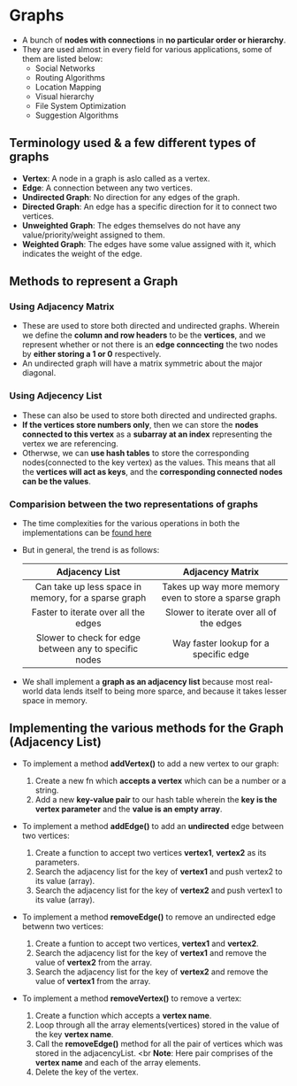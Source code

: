 # Graphs

-   A bunch of **nodes with connections** in **no particular order or hierarchy**.
-   They are used almost in every field for various applications, some of them are listed below:
    -   Social Networks
    -   Routing Algorithms
    -   Location Mapping
    -   Visual hierarchy
    -   File System Optimization
    -   Suggestion Algorithms

## Terminology used & a few different types of graphs

-   **Vertex**: A node in a graph is aslo called as a vertex.
-   **Edge**: A connection between any two vertices.
-   **Undirected Graph**: No direction for any edges of the graph.
-   **Directed Graph**: An edge has a specific direction for it to connect two vertices.
-   **Unweighted Graph**: The edges themselves do not have any value/priority/weight assigned to them.
-   **Weighted Graph**: The edges have some value assigned with it, which indicates the weight of the edge.

## Methods to represent a Graph

### Using Adjacency Matrix

-   These are used to store both directed and undirected graphs. Wherein we define the **column and row headers** to be the **vertices**, and we represent whether or not there is an **edge conncecting** the two nodes by **either storing a 1 or 0** respectively.
-   An undirected graph will have a matrix symmetric about the major diagonal.

### Using Adjecency List

-   These can also be used to store both directed and undirected graphs.
-   **If the vertices store numbers only**, then we can store the **nodes connected to this vertex** as a **subarray at an index** representing the vertex we are referencing.
-   Otherwse, we can **use hash tables** to store the corresponding nodes(connected to the key vertex) as the values. This means that all the **vertices will act as keys**, and the **corresponding connected nodes can be the values**.

### Comparision between the two representations of graphs

-   The time complexities for the various operations in both the implementations can be [found here](https://img.techpowerup.org/200725/screenshot-165.png)
-   But in general, the trend is as follows:

    |                     Adjacency List                     |                   Adjacency Matrix                    |
    | :----------------------------------------------------: | :---------------------------------------------------: |
    |  Can take up less space in memory, for a sparse graph  | Takes up way more memory even to store a sparse graph |
    |          Faster to iterate over all the edges          |        Slower to iterate over all of the edges        |
    | Slower to check for edge between any to specific nodes |         Way faster lookup for a specific edge         |

-   We shall implement a **graph as an adjacency list** because most real-world data lends itself to being more sparce, and because it takes lesser space in memory.

## Implementing the various methods for the Graph (Adjacency List)

-   To implement a method **addVertex()** to add a new vertex to our graph:

    1. Create a new fn which **accepts a vertex** which can be a number or a string.
    2. Add a new **key-value pair** to our hash table wherein the **key is the vertex parameter** and the **value is an empty array**.

-   To implement a method **addEdge()** to add an **undirected** edge between two vertices:

    1. Create a function to accept two vertices **vertex1**, **vertex2** as its parameters.
    2. Search the adjacency list for the key of **vertex1** and push vertex2 to its value (array).
    3. Search the adjacency list for the key of **vertex2** and push vertex1 to its value (array).

-   To implement a method **removeEdge()** to remove an undirected edge betwenn two vertices:

    1. Create a funtion to accept two vertices, **vertex1** and **vertex2**.
    2. Search the adjacency list for the key of **vertex1** and remove the value of **vertex2** from the array.
    3. Search the adjacency list for the key of **vertex2** and remove the value of **vertex1** from the array.

-   To implement a method **removeVertex()** to remove a vertex:
    1. Create a function which accepts a **vertex name**.
    2. Loop through all the array elements(vertices) stored in the value of the key **vertex name**.
    3. Call the **removeEdge()** method for all the pair of vertices which was stored in the adjacencyList.
       <br
       **Note**: Here pair comprises of the **vertex name** and each of the array elements.
    4. Delete the key of the vertex.
